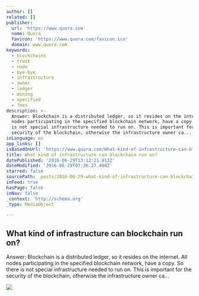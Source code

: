 ```yaml
---
author: []
related: []
publisher:
  url: 'https://www.quora.com'
  name: Quora
  favicon: 'https://www.quora.com/favicon.ico'
  domain: www.quora.com
keywords:
  - blockchains
  - trust
  - node
  - bye-bye
  - infrastructure
  - owner
  - ledger
  - mining
  - specified
  - fees
description: >-
  Answer: Blockchain is a distributed ledger, so it resides on the internet. All
  nodes participating in the specified blockchain network, have a copy. So there
  is not special infrastructure needed to run on. This is important for the
  security of the blockchain, otherwise the infrastructure owner ca...
inLanguage: en
app_links: []
isBasedOnUrl: 'https://www.quora.com/What-kind-of-infrastructure-can-blockchain-run-on'
title: What kind of infrastructure can blockchain run on?
datePublished: '2016-06-29T13:12:21.813Z'
dateModified: '2016-06-29T07:36:27.488Z'
starred: false
sourcePath: _posts/2016-06-29-what-kind-of-infrastructure-can-blockchain-run-on.md
inFeed: true
hasPage: false
inNav: false
_context: 'http://schema.org'
_type: MediaObject

---
```

<article style=""><h1>What kind of infrastructure can blockchain run on?</h1><p>Answer: Blockchain is a distributed ledger, so it resides on the internet. All nodes participating in the specified blockchain network, have a copy. So there is not special infrastructure needed to run on. This is important for the security of the blockchain, otherwise the infrastructure owner ca...</p><img src="https://qsf.ec.quoracdn.net/-images.new_grid.fb_share_default.pnge6dde9cfa6e03c43.png" /></article>